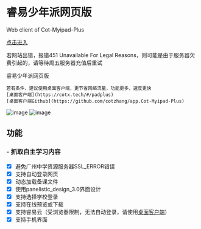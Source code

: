 # 睿易少年派网页版
Web client of Cot-Myipad-Plus

[点击进入](https://cotx.tech)

若网站出错，报错451 Unavailable For Legal Reasons，则可能是由于服务器欠费引起的，请等待周五服务器充值后重试

睿易少年派网页版
```
若有条件，建议使用桌面客户端，更节省网络流量，功能更多，速度更快
[桌面客户端](https://cotx.tech/#/padplus)
[桌面客户端Github](https://github.com/cotzhang/app.Cot-Myipad-Plus)
```

![image](https://user-images.githubusercontent.com/107354861/215308819-bad8143c-0a80-4edf-9dda-4161c98ccad8.png)
![image](https://user-images.githubusercontent.com/107354861/215308275-bdcb365f-db94-4fd1-b78d-ceca859691a8.png)

## 功能
### - 抓取自主学习内容
- [x] 避免广州中学资源服务器SSL_ERROR错误
- [x] 支持自动登录网页
- [x] 动态加载备课文件
- [x] 使用panelistic_design_3.0界面设计
- [x] 支持选择学校登录
- [x] 支持在线预览或下载
- [x] 支持睿易云（受浏览器限制，无法自动登录，请使用[桌面客户端](https://cotx.tech/#/padplus)）
- [x] 支持手机界面
